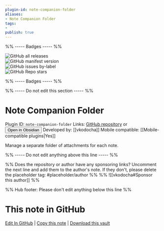 ```yaml
---
plugin-id: note-companion-folder
aliases:
- Note Companion Folder
tags: 
- 
publish: true
---
```


%% ----- Badges ----- %%

![GitHub all releases](https://img.shields.io/github/downloads/vkodocha/NoteCompanionFolder/total?color=573E7A&logo=github&style=for-the-badge)   
![GitHub manifest version](https://img.shields.io/github/manifest-json/v/vkodocha/NoteCompanionFolder?color=573E7A&logo=github&style=for-the-badge)   
![GitHub issues by-label](https://img.shields.io/github/issues/vkodocha/NoteCompanionFolder/help%20wanted?color=573E7A&logo=github&style=for-the-badge)   
![GitHub Repo stars](https://img.shields.io/github/stars/vkodocha/NoteCompanionFolder?color=573E7A&logo=github&style=for-the-badge)

%% ----- Badges ----- %%

%% ----- Do not edit this section ----- %%

# Note Companion Folder

Plugin ID: `note-companion-folder`
Links: [GitHub repository](https://github.com/vkodocha/NoteCompanionFolder) or [<button id=HH>Open in Obsidian</button>](obsidian://show-plugin?id=note-companion-folder)
Developed by: [[vkodocha]]
Mobile compatible: [[Mobile-compatible plugins|Yes]]

Manage a separate folder of attachments for each note.

%% ----- Do not edit anything above this line ----- %% 

%% Does the repository or author have any sponsoring links? Uncomment the next line and add them to the author's note. If they don't, please delete the placeholder tag: #placeholder/author %%
%% ![[vkodocha#Sponsor this author]] %%

%% Hub footer: Please don't edit anything below this line %%

# This note in GitHub

<span class="git-footer">[Edit In GitHub](https://github.dev/obsidian-community/obsidian-hub/blob/main/02%20-%20Community%20Expansions/02.05%20All%20Community%20Expansions/Plugins/note-companion-folder.md "git-hub-edit-note") | [Copy this note](https://raw.githubusercontent.com/obsidian-community/obsidian-hub/main/02%20-%20Community%20Expansions/02.05%20All%20Community%20Expansions/Plugins/note-companion-folder.md "git-hub-copy-note") | [Download this vault](https://github.com/obsidian-community/obsidian-hub/archive/refs/heads/main.zip "git-hub-download-vault") </span>
